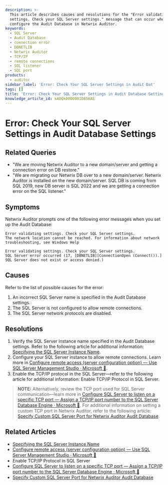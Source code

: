 ```yaml
---
description: >-
  This article describes causes and resolutions for the "Error validating
  settings. Check your SQL Server settings." message that can occur when you
  configure the Audit Database in Netwrix Auditor.
keywords:
  - SQL Server
  - Audit Database
  - connection error
  - DBNETLIB
  - Netwrix Auditor
  - TCP/IP
  - remote connections
  - SQL listener
  - SQL port
products:
  - auditor
sidebar_label: 'Error: Check Your SQL Server Settings in Audit Dat'
tags: []
title: 'Error: Check Your SQL Server Settings in Audit Database Settings'
knowledge_article_id: kA0Qk0000001D85KAE
---
```


# Error: Check Your SQL Server Settings in Audit Database Settings

## Related Queries

- "We are moving Netwrix Auditor to a new domain/server and getting a connection error on DB restore."
- "We are migrating our Netwrix DB over to a new domain/server. Netwrix Auditor is installed on the new domain/server. SQL DB is coming from SQL 2019, new DB server is SQL 2022 and we are getting a connection error on the SQL listener."

## Symptoms

Netwrix Auditor prompts one of the following error messages when you set up the Audit Database:

```text
Error validating settings. Check your SQL Server settings.
The network location cannot be reached. For information about network troubleshooting, see Windows Help
```

```text
Error validating settings. Check your SQL Server settings.
SQL Server error occurred (17, [DBNETLIB][ConnectionOpen (Connect()).] SQL Server does not exist or access denied.)
```

## Causes

Refer to the list of possible causes for the error:

1. An incorrect SQL Server name is specified in the Audit Database settings.
2. The SQL Server is not configured to allow remote connections.
3. The SQL Server network protocols are disabled.

## Resolutions

1. Verify the SQL Server instance name specified in the Audit Database settings. Refer to the following article for additional information: [Specifying the SQL Server Instance Name](https://helpcenter.netwrix.com/bundle/z-kb-articles-salesforce/page/kA0Qk0000001D01KAE.html).
2. Configure your SQL Server instance to allow remote connections. Learn more in [Configure remote access (server configuration option) — Use SQL Server Management Studio ⸱ Microsoft 🧩](https://learn.microsoft.com/en-us/sql/database-engine/configure-windows/configure-the-remote-access-server-configuration-option?view=sql-server-ver16#SSMSProcedure).
3. Enable the TCP/IP protocol in the SQL Server—refer to the following article for additional information: Enable TCP/IP Protocol in SQL Server.

> **NOTE:** Alternatively, review the TCP port used for SQL Server communication—learn more in [Configure SQL Server to listen on a specific TCP port — Assign a TCP/IP port number to the SQL Server Database Engine ⸱ Microsoft 🧩](https://learn.microsoft.com/en-us/sql/database-engine/configure-windows/configure-a-server-to-listen-on-a-specific-tcp-port?view=sql-server-ver15#assign-a-tcpip-port-number-to-the-sql-server-database-engine). For additional information on setting a custom TCP port in Netwrix Auditor, refer to the following article: [Specify Custom SQL Server Port for Netwrix Auditor Audit Database](/docs/kb/auditor/specify-custom-sql-server-port-for-netwrix-auditor-audit-database.md).

## Related Articles

- [Specifying the SQL Server Instance Name](https://helpcenter.netwrix.com/bundle/z-kb-articles-salesforce/page/kA0Qk0000001D01KAE.html)
- [Configure remote access (server configuration option) — Use SQL Server Management Studio ⸱ Microsoft 🧩](https://learn.microsoft.com/en-us/sql/database-engine/configure-windows/configure-the-remote-access-server-configuration-option?view=sql-server-ver16#SSMSProcedure)
- Enable TCP/IP Protocol in SQL Server
- [Configure SQL Server to listen on a specific TCP port — Assign a TCP/IP port number to the SQL Server Database Engine ⸱ Microsoft 🧩](https://learn.microsoft.com/en-us/sql/database-engine/configure-windows/configure-a-server-to-listen-on-a-specific-tcp-port?view=sql-server-ver15#assign-a-tcpip-port-number-to-the-sql-server-database-engine)
- [Specify Custom SQL Server Port for Netwrix Auditor Audit Database](/docs/kb/auditor/specify-custom-sql-server-port-for-netwrix-auditor-audit-database.md)
